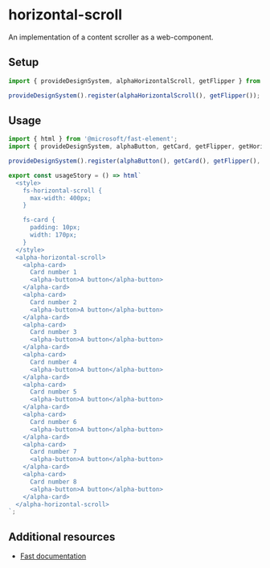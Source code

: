 # horizontal-scroll

An implementation of a content scroller as a web-component.

## Setup

```ts
import { provideDesignSystem, alphaHorizontalScroll, getFlipper } from '@genesislcap/alpha-design-system';

provideDesignSystem().register(alphaHorizontalScroll(), getFlipper());
```

## Usage

```js preview-story
import { html } from '@microsoft/fast-element';
import { provideDesignSystem, alphaButton, getCard, getFlipper, getHorizontalScroll } from '@genesislcap/alpha-design-system';

provideDesignSystem().register(alphaButton(), getCard(), getFlipper(), getHorizontalScroll());

export const usageStory = () => html`
  <style>
    fs-horizontal-scroll {
      max-width: 400px;
    }

    fs-card {
      padding: 10px;
      width: 170px;
    }
  </style>
  <alpha-horizontal-scroll>
    <alpha-card>
      Card number 1
      <alpha-button>A button</alpha-button>
    </alpha-card>
    <alpha-card>
      Card number 2
      <alpha-button>A button</alpha-button>
    </alpha-card>
    <alpha-card>
      Card number 3
      <alpha-button>A button</alpha-button>
    </alpha-card>
    <alpha-card>
      Card number 4
      <alpha-button>A button</alpha-button>
    </alpha-card>
    <alpha-card>
      Card number 5
      <alpha-button>A button</alpha-button>
    </alpha-card>
    <alpha-card>
      Card number 6
      <alpha-button>A button</alpha-button>
    </alpha-card>
    <alpha-card>
      Card number 7
      <alpha-button>A button</alpha-button>
    </alpha-card>
    <alpha-card>
      Card number 8
      <alpha-button>A button</alpha-button>
    </alpha-card>
  </alpha-horizontal-scroll>
`;
```

## Additional resources

- [Fast documentation](https://github.com/microsoft/fast/blob/master/packages/web-components/fast-foundation/src/horizontal-scroll/README.md)
